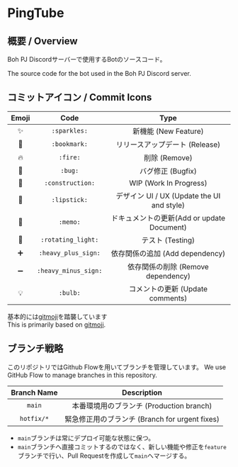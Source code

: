 # PingTube
 
## 概要 / Overview
Boh PJ Discordサーバーで使用するBotのソースコード。

The source code for the bot used in the Boh PJ Discord server.

## コミットアイコン / Commit Icons
|Emoji|Code|Type|
|:-:|:-:|:-:|
|:sparkles:|`:sparkles:`|新機能 (New Feature)|
|:bookmark:|`:bookmark:`|リリースアップデート (Release)|
|:fire:|`:fire:`|削除 (Remove)|
|:bug:|`:bug:`|バグ修正 (Bugfix)|
|:construction:|`:construction:`|WIP (Work In Progress)|
|:lipstick:|`:lipstick:`|デザイン UI / UX (Update the UI and style)|
|:memo:|`:memo:`|ドキュメントの更新(Add or update Document)|
|:rotating_light:|`:rotating_light:`|テスト (Testing)|
|:heavy_plus_sign:|`:heavy_plus_sign:`|依存関係の追加 (Add dependency)|
|:heavy_minus_sign:|`:heavy_minus_sign:`|依存関係の削除 (Remove dependency)|
|:bulb:|`:bulb:`|コメントの更新 (Update comments)|

基本的には[gitmoji](https://gitmoji.dev/)を踏襲しています  
This is primarily based on [gitmoji](https://gitmoji.dev/).

## ブランチ戦略
このリポジトリではGithub Flowを用いてブランチを管理しています。
We use GitHub Flow to manage branches in this repository.

|Branch Name|Description|
|:-:|:-:|
|`main`|本番環境用のブランチ (Production branch)|
|`hotfix/*`|緊急修正用のブランチ (Branch for urgent fixes)|

- `main`ブランチは常にデプロイ可能な状態に保つ。
- `main`ブランチへ直接コミットするのではなく、新しい機能や修正を`feature`ブランチで行い、Pull Requestを作成して`main`へマージする。